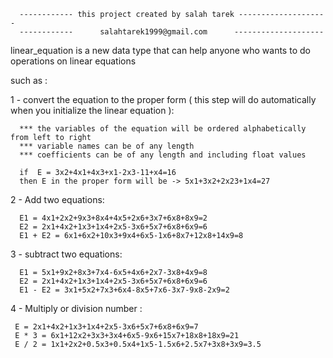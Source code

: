       ------------ this project created by salah tarek --------------------
      ------------      salahtarek1999@gmail.com      --------------------
  linear_equation is a new data type that can help anyone who wants to do operations on linear equations
  
  such as :
  
  1 - convert the equation to the proper form ( this step will do automatically when you initialize the linear equation  ):
  
      *** the variables of the equation will be ordered alphabetically from left to right
      *** variable names can be of any length
      *** coefficients can be of any length and including float values 
      
      if  E = 3x2+4x1+4x3+x1-2x3-11+x4=16 
      then E in the proper form will be -> 5x1+3x2+2x23+1x4=27
      
  2 - Add two equations:
  
      E1 = 4x1+2x2+9x3+8x4+4x5+2x6+3x7+6x8+8x9=2
      E2 = 2x1+4x2+1x3+1x4+2x5-3x6+5x7+6x8+6x9=6 
      E1 + E2 = 6x1+6x2+10x3+9x4+6x5-1x6+8x7+12x8+14x9=8
      
  3 - subtract two equations:
  
      E1 = 5x1+9x2+8x3+7x4-6x5+4x6+2x7-3x8+4x9=8 
      E2 = 2x1+4x2+1x3+1x4+2x5-3x6+5x7+6x8+6x9=6 
      E1 - E2 = 3x1+5x2+7x3+6x4-8x5+7x6-3x7-9x8-2x9=2
      
  4 - Multiply or division number :
  
     E = 2x1+4x2+1x3+1x4+2x5-3x6+5x7+6x8+6x9=7
     E * 3 = 6x1+12x2+3x3+3x4+6x5-9x6+15x7+18x8+18x9=21 
     E / 2 = 1x1+2x2+0.5x3+0.5x4+1x5-1.5x6+2.5x7+3x8+3x9=3.5
